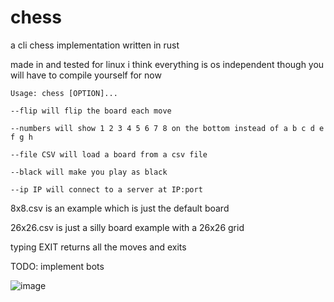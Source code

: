 # chess
a cli chess implementation written in rust

made in and tested for linux i think everything is os independent though you will have to compile yourself for now

```
Usage: chess [OPTION]...

--flip will flip the board each move

--numbers will show 1 2 3 4 5 6 7 8 on the bottom instead of a b c d e f g h

--file CSV will load a board from a csv file

--black will make you play as black

--ip IP will connect to a server at IP:port
```

8x8.csv is an example which is just the default board

26x26.csv is just a silly board example with a 26x26 grid

typing EXIT returns all the moves and exits

TODO: implement bots

![image](https://user-images.githubusercontent.com/55570525/231619805-26f73cb4-51d9-470d-a5cb-6c3ca2e30071.png)